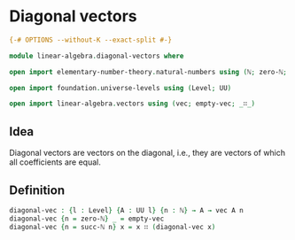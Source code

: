 # Diagonal vectors

```agda
{-# OPTIONS --without-K --exact-split #-}

module linear-algebra.diagonal-vectors where

open import elementary-number-theory.natural-numbers using (ℕ; zero-ℕ; succ-ℕ)

open import foundation.universe-levels using (Level; UU)

open import linear-algebra.vectors using (vec; empty-vec; _∷_)
```

## Idea

Diagonal vectors are vectors on the diagonal, i.e., they are vectors of which all coefficients are equal.

## Definition

```agda
diagonal-vec : {l : Level} {A : UU l} {n : ℕ} → A → vec A n
diagonal-vec {n = zero-ℕ} _ = empty-vec
diagonal-vec {n = succ-ℕ n} x = x ∷ (diagonal-vec x)
```
